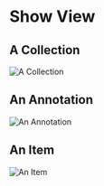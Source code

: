 # Show View

## A Collection
![A Collection][1]

## An Annotation
![An Annotation][2]

## An Item
![An Item][3]

[1]: https://raw.github.com/ndlib/planning/master/2013-Fall-DCE-Sprints/Wireframes/Sharpie-Show-1-Collection.jpg
[2]: https://raw.github.com/ndlib/planning/master/2013-Fall-DCE-Sprints/Wireframes/Sharpie-Show-2-Annotation.jpg
[3]: https://raw.github.com/ndlib/planning/master/2013-Fall-DCE-Sprints/Wireframes/Sharpie-Show-3-Item.jpg

